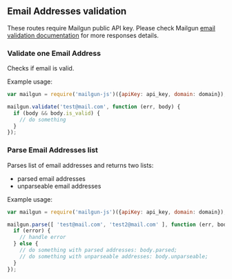 ## Email Addresses validation

These routes require Mailgun public API key.
Please check Mailgun [email validation documentation](https://documentation.mailgun.com/api-email-validation.html) for more responses details.

### Validate one Email Address

Checks if email is valid.

Example usage:

```js
var mailgun = require('mailgun-js')({apiKey: api_key, domain: domain});

mailgun.validate('test@mail.com', function (err, body) {
  if (body && body.is_valid) {
    // do something
  }
});
```

### Parse Email Addresses list

Parses list of email addresses and returns two lists: 
  - parsed email addresses
  - unparseable email addresses

Example usage:

```js
var mailgun = require('mailgun-js')({apiKey: api_key, domain: domain});

mailgun.parse([ 'test@mail.com', 'test2@mail.com' ], function (err, body) {
  if (error) {
    // handle error
  } else {
    // do something with parsed addresses: body.parsed;
    // do something with unparseable addresses: body.unparseable;
  }
});
```
